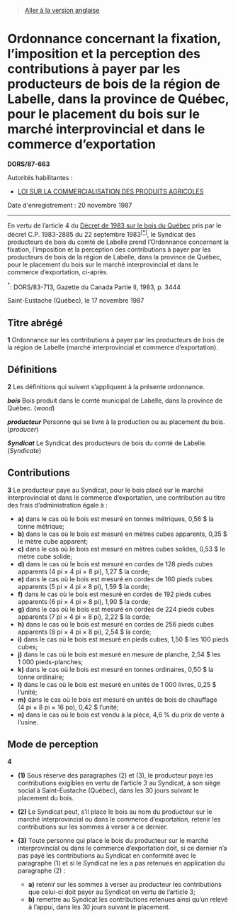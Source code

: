 > [Aller à la version anglaise](/en/Regulations/Statutory%20Orders%20and%20Regulations/87/663.md)

# Ordonnance concernant la fixation, l’imposition et la perception des contributions à payer par les producteurs de bois de la région de Labelle, dans la province de Québec, pour le placement du bois sur le marché interprovincial et dans le commerce d’exportation

**DORS/87-663**

Autorités habilitantes : 
- [LOI SUR LA COMMERCIALISATION DES PRODUITS AGRICOLES](/fr/Lois/Lois%20révisées%20du%20Canada/A/A-6.md)

Date d'enregistrement : 20 novembre 1987

----------

En vertu de l’article 4 du [Décret de 1983 sur le bois du Québec](/fr/Règlements/Décrets,%20ordonnances%20et%20règlements%20statutaires/83/713.md) pris par le décret C.P. 1983-2885 du 22 septembre 1983<sup><a href='#footnote1_f'>[*]</a></sup>, le Syndicat des producteurs de bois du comté de Labelle prend l’Ordonnance concernant la fixation, l’imposition et la perception des contributions à payer par les producteurs de bois de la région de Labelle, dans la province de Québec, pour le placement du bois sur le marché interprovincial et dans le commerce d’exportation, ci-après.

<a name='footnote1_f'><sup>*</sup></a>: DORS/83-713, Gazette du Canada Partie II, 1983, p. 3444<br />

Saint-Eustache (Québec), le 17 novembre 1987




## Titre abrégé


**1** Ordonnance sur les contributions à payer par les producteurs de bois de la région de Labelle (marché interprovincial et commerce d’exportation).




## Définitions


**2** Les définitions qui suivent s’appliquent à la présente ordonnance.

***bois*** Bois produit dans le comté municipal de Labelle, dans la province de Québec. (*wood*)

***producteur*** Personne qui se livre à la production ou au placement du bois. (*producer*)

***Syndicat*** Le Syndicat des producteurs de bois du comté de Labelle. (*Syndicate*)




## Contributions


**3** Le producteur paye au Syndicat, pour le bois placé sur le marché interprovincial et dans le commerce d’exportation, une contribution au titre des frais d’administration égale à :
- **a)** dans le cas où le bois est mesuré en tonnes métriques, 0,56 $ la tonne métrique;
- **b)** dans le cas où le bois est mesuré en mètres cubes apparents, 0,35 $ le mètre cube apparent;
- **c)** dans le cas où le bois est mesuré en mètres cubes solides, 0,53 $ le mètre cube solide;
- **d)** dans le cas où le bois est mesuré en cordes de 128 pieds cubes apparents (4 pi × 4 pi × 8 pi), 1,27 $ la corde;
- **e)** dans le cas où le bois est mesuré en cordes de 160 pieds cubes apparents (5 pi × 4 pi × 8 pi), 1,59 $ la corde;
- **f)** dans le cas où le bois est mesuré en cordes de 192 pieds cubes apparents (6 pi × 4 pi × 8 pi), 1,90 $ la corde;
- **g)** dans le cas où le bois est mesuré en cordes de 224 pieds cubes apparents (7 pi × 4 pi × 8 pi), 2,22 $ la corde;
- **h)** dans le cas où le bois est mesuré en cordes de 256 pieds cubes apparents (8 pi × 4 pi × 8 pi), 2,54 $ la corde;
- **i)** dans le cas où le bois est mesuré en pieds cubes, 1,50 $ les 100 pieds cubes;
- **j)** dans le cas où le bois est mesuré en mesure de planche, 2,54 $ les 1 000 pieds-planches;
- **k)** dans le cas où le bois est mesuré en tonnes ordinaires, 0,50 $ la tonne ordinaire;
- **l)** dans le cas où le bois est mesuré en unités de 1 000 livres, 0,25 $ l’unité;
- **m)** dans le cas où le bois est mesuré en unités de bois de chauffage (4 pi × 8 pi × 16 po), 0,42 $ l’unité;
- **n)** dans le cas où le bois est vendu à la pièce, 4,6 % du prix de vente à l’usine.




## Mode de perception


**4** 

- **(1)** Sous réserve des paragraphes (2) et (3), le producteur paye les contributions exigibles en vertu de l’article 3 au Syndicat, à son siège social à Saint-Eustache (Québec), dans les 30 jours suivant le placement du bois.

- **(2)** Le Syndicat peut, s’il place le bois au nom du producteur sur le marché interprovincial ou dans le commerce d’exportation, retenir les contributions sur les sommes à verser à ce dernier.

- **(3)** Toute personne qui place le bois du producteur sur le marché interprovincial ou dans le commerce d’exportation doit, si ce dernier n’a pas payé les contributions au Syndicat en conformité avec le paragraphe (1) et si le Syndicat ne les a pas retenues en application du paragraphe (2) :
	- **a)** retenir sur les sommes à verser au producteur les contributions que celui-ci doit payer au Syndicat en vertu de l’article 3;
	- **b)** remettre au Syndicat les contributions retenues ainsi qu’un relevé à l’appui, dans les 30 jours suivant le placement.


